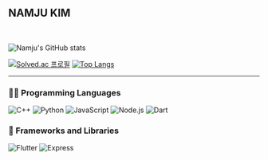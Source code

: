 ## NAMJU KIM
<br/>

![Namju's GitHub stats](https://github-readme-stats.vercel.app/api?username=calculus12&count_private=true&bg_color=30,e96443,904e95&title_color=fff&text_color=fff&hide_border=true)

[![Solved.ac
프로필](http://mazassumnida.wtf/api/v2/generate_badge?boj=rlaskawn0920)](https://solved.ac/rlaskawn0920)
[![Top Langs](https://github-readme-stats.vercel.app/api/top-langs/?username=calculus12&exclude_repo=WantToGoTrip&hide=css,html,CMake&card_with=500&layout=compact)](https://github.com/anuraghazra/github-readme-stats)

---

### 👨‍💻 Programming Languages
![C++](https://img.shields.io/badge/C%2B%2B-00599C.svg?&style=for-the-badge&logo=C%2B%2B&logoColor=white)
![Python](https://img.shields.io/badge/Python-3776AB.svg?&style=for-the-badge&logo=Python&logoColor=white)
![JavaScript](https://img.shields.io/badge/JavaScript-F7DF1E.svg?&style=for-the-badge&logo=JavaScript&logoColor=white)
![Node.js](https://img.shields.io/badge/Node.js-339933.svg?&style=for-the-badge&logo=Node.js&logoColor=white)
![Dart](https://img.shields.io/badge/Dart-0175C2.svg?&style=for-the-badge&logo=Dart&logoColor=white)


### 🧰 Frameworks and Libraries
![Flutter](https://img.shields.io/badge/Flutter-02569B.svg?&style=for-the-badge&logo=Flutter&logoColor=white)
![Express](https://img.shields.io/badge/Express-000000.svg?&style=for-the-badge&logo=Express&logoColor=white)

